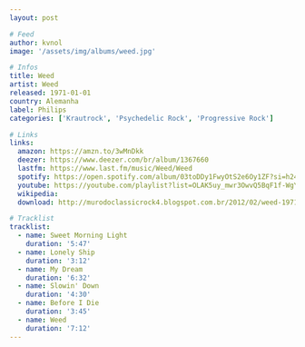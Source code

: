 ```yaml
---
layout: post

# Feed
author: kvnol
image: '/assets/img/albums/weed.jpg'

# Infos
title: Weed
artist: Weed
released: 1971-01-01
country: Alemanha
label: Philips
categories: ['Krautrock', 'Psychedelic Rock', 'Progressive Rock']

# Links
links:
  amazon: https://amzn.to/3wMnDkk
  deezer: https://www.deezer.com/br/album/1367660
  lastfm: https://www.last.fm/music/Weed/Weed
  spotify: https://open.spotify.com/album/03toDDy1FwyOtS2e6Oy1ZF?si=h24Tz_85SSWBg6hjdzZDrA
  youtube: https://youtube.com/playlist?list=OLAK5uy_mwr3OwvQ5BqF1f-WgYcXIgcEtQsy-Gxts
  wikipedia:
  download: http://murodoclassicrock4.blogspot.com.br/2012/02/weed-1971.html

# Tracklist
tracklist:
  - name: Sweet Morning Light
    duration: '5:47'
  - name: Lonely Ship
    duration: '3:12'
  - name: My Dream
    duration: '6:32'
  - name: Slowin' Down
    duration: '4:30'
  - name: Before I Die
    duration: '3:45'
  - name: Weed
    duration: '7:12'
---
```

